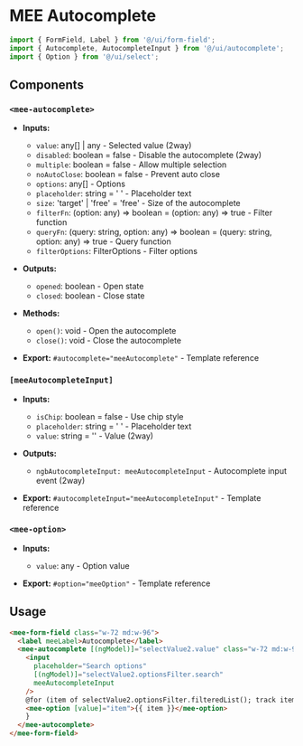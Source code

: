 # MEE Autocomplete

```typescript
import { FormField, Label } from '@/ui/form-field';
import { Autocomplete, AutocompleteInput } from '@/ui/autocomplete';
import { Option } from '@/ui/select';
```

## Components

### `<mee-autocomplete>`

- **Inputs:**

  - `value`: any[] | any - Selected value (2way)
  - `disabled`: boolean = false - Disable the autocomplete (2way)
  - `multiple`: boolean = false - Allow multiple selection
  - `noAutoClose`: boolean = false - Prevent auto close
  - `options`: any[] - Options
  - `placeholder`: string = ' ' - Placeholder text
  - `size`: 'target' | 'free' = 'free' - Size of the autocomplete
  - `filterFn`: (option: any) => boolean = (option: any) => true - Filter function
  - `queryFn`: (query: string, option: any) => boolean = (query: string, option: any) => true - Query function
  - `filterOptions`: FilterOptions<any> - Filter options

- **Outputs:**

  - `opened`: boolean - Open state
  - `closed`: boolean - Close state

- **Methods:**

  - `open()`: void - Open the autocomplete
  - `close()`: void - Close the autocomplete

- **Export:** `#autocomplete="meeAutocomplete"` - Template reference

### `[meeAutocompleteInput]`

- **Inputs:**

  - `isChip`: boolean = false - Use chip style
  - `placeholder`: string = ' ' - Placeholder text
  - `value`: string = '' - Value (2way)

- **Outputs:**

  - `ngbAutocompleteInput: meeAutocompleteInput` - Autocomplete input event (2way)

- **Export:** `#autocompleteInput="meeAutocompleteInput"` - Template reference

### `<mee-option>`

- **Inputs:**

  - `value`: any - Option value

- **Export:** `#option="meeOption"` - Template reference

## Usage

```html
<mee-form-field class="w-72 md:w-96">
  <label meeLabel>Autocomplete</label>
  <mee-autocomplete [(ngModel)]="selectValue2.value" class="w-72 md:w-96">
    <input
      placeholder="Search options"
      [(ngModel)]="selectValue2.optionsFilter.search"
      meeAutocompleteInput
    />
    @for (item of selectValue2.optionsFilter.filteredList(); track item) {
    <mee-option [value]="item">{{ item }}</mee-option>
    }
  </mee-autocomplete>
</mee-form-field>
```
